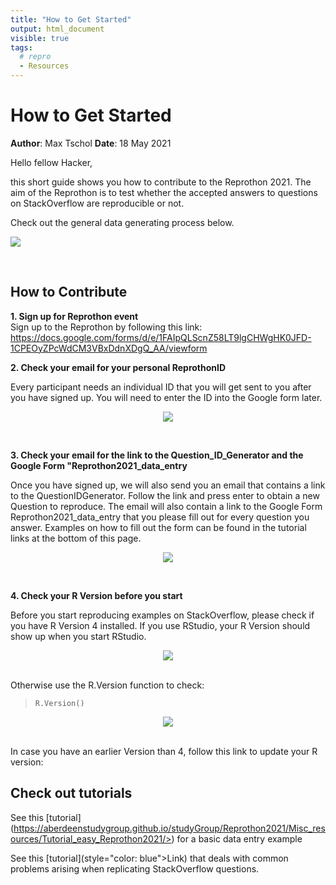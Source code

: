 ```yaml
---
title: "How to Get Started"
output: html_document
visible: true
tags:
  # repro
  - Resources
---
```



# How to Get Started

**Author**: Max Tschol 
**Date**: 18 May 2021



Hello fellow Hacker,

this short guide shows you how to contribute to the Reprothon 2021.
The aim of the Reprothon is to test whether the accepted answers to questions on StackOverflow are reproducible or not.

Check out the general data generating process below.


<p align=left>
<img src="../images/workflow.png" style="max-width:100%;">
</p>
<br>

## How to Contribute

**1. Sign up for Reprothon event**  
Sign up to the Reprothon by following this link: <https://docs.google.com/forms/d/e/1FAIpQLScnZ58LT9lgCHWgHK0JFD-1CPEOyZPcWdCM3VBxDdnXDgQ_AA/viewform>

**2. Check your email for your personal ReprothonID**  

Every participant needs an individual ID that you will get sent to you after you have signed up. You will need to enter the ID into the Google form later.

<p align=center>
<img src="../images/confused_cat1.jpg" style="max-width:100%;">
</p>
<br>

**3. Check your email for the link to the Question_ID_Generator and the Google Form "Reprothon2021_data_entry**  

Once you have signed up, we will also send you an email that contains a link to the QuestionIDGenerator. Follow the link and press enter to obtain a new Question to reproduce. The email will also contain a link to the Google Form Reprothon2021_data_entry that you please fill out for every question you answer. Examples on how to fill out the form can be found in the tutorial links at the bottom of this page.

<p align=center>
<img src="../images/confused_cat1.jpg" style="max-width:100%;">
</p>
<br>

**4. Check your R Version before you start**  

Before you start reproducing examples on StackOverflow, please check if you have R Version 4 installed.
If you use RStudio, your R Version should show up when you start RStudio.

<p align=center>
<img src="../images/R_version1.png" style="max-width:100%;">
</p>
<br>
Otherwise use the R.Version function to check:

> `R.Version()`

<p align=center>
<img src="../images/R_version2.png" style="max-width:100%;">
</p>
<br>
In case you have an earlier Version than 4, follow this link to update your R version: <https://uvastatlab.github.io/phdplus/installR.html>


## Check out tutorials  

See this [tutorial](<span style="color: blue">https://aberdeenstudygroup.github.io/studyGroup/Reprothon2021/Misc_resources/Tutorial_easy_Reprothon2021/></span>) for a basic data entry example

See this [tutorial](style="color: blue">Link</span>) that deals with common problems arising when replicating StackOverflow questions. 

